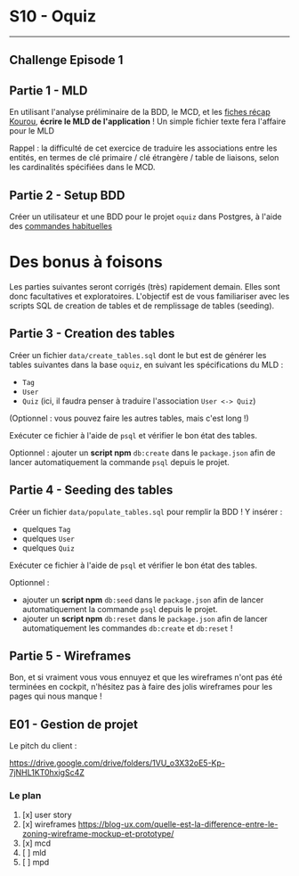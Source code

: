 # S10 - Oquiz

---

## Challenge Episode 1

## Partie 1 - MLD

En utilisant l'analyse préliminaire de la BDD, le MCD, et les [fiches récap Kourou](https://kourou.oclock.io/ressources/fiche-recap/mld),
**écrire le MLD de l'application** ! Un simple fichier texte fera l'affaire pour le MLD

Rappel : la difficulté de cet exercice de traduire les associations entre les entités, en termes de clé primaire / clé étrangère / table de liaisons, selon les cardinalités spécifiées dans le MCD.

## Partie 2 - Setup BDD

Créer un utilisateur et une BDD pour le projet `oquiz` dans Postgres, à l'aide des [commandes habituelles](https://kourou.oclock.io/ressources/fiche-recap/postgresql/)

# Des bonus à foisons

Les parties suivantes seront corrigés (très) rapidement demain. Elles sont donc facultatives et exploratoires.
L'objectif est de vous familiariser avec les scripts SQL de creation de tables et de remplissage de tables (seeding).

## Partie 3 - Creation des tables

Créer un fichier `data/create_tables.sql` dont le but est de générer les tables suivantes dans la base `oquiz`, en suivant les spécifications du MLD :

- `Tag`
- `User`
- `Quiz` (ici, il faudra penser à traduire l'association `User <-> Quiz`)

(Optionnel : vous pouvez faire les autres tables, mais c'est long !)

Exécuter ce fichier à l'aide de `psql` et vérifier le bon état des tables.

Optionnel : ajouter un **script npm** `db:create` dans le `package.json` afin de lancer automatiquement la commande `psql` depuis le projet.

## Partie 4 - Seeding des tables

Créer un fichier `data/populate_tables.sql` pour remplir la BDD ! Y insérer :

- quelques `Tag`
- quelques `User`
- quelques `Quiz`

Exécuter ce fichier à l'aide de `psql` et vérifier le bon état des tables.

Optionnel :

- ajouter un **script npm** `db:seed` dans le `package.json` afin de lancer automatiquement la commande `psql` depuis le projet.
- ajouter un **script npm** `db:reset` dans le `package.json` afin de lancer automatiquement les commandes `db:create` et `db:reset` !

## Partie 5 - Wireframes

Bon, et si vraiment vous vous ennuyez et que les wireframes n'ont pas été terminées en cockpit, n'hésitez pas à faire des jolis wireframes pour les pages qui nous manque !

## E01 - Gestion de projet

Le pitch du client :

<https://drive.google.com/drive/folders/1VU_o3X32oE5-Kp-7jNHL1KT0hxigSc4Z>

### Le plan

1. [x] user story
2. [x] wireframes <https://blog-ux.com/quelle-est-la-difference-entre-le-zoning-wireframe-mockup-et-prototype/>
3. [x] mcd
4. [ ] mld
5. [ ] mpd
